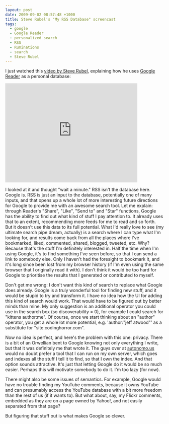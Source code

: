 ```yaml
--- 
layout: post
date: 2009-09-02 08:57:48 +1000
title: Steve Rubel's "My RSS Database" screencast
tags: 
  - google
  - Google Reader
  - personalized search
  - RSS
  - Ruminations
  - search
  - Steve Rubel
---
```

<p>I just watched this <a href="http://www.steverubel.com/screencast-google-reader-isnt-just-for-news-i">video by Steve Rubel</a>, explaining how he uses <a href="http://www.google.com/reader/">Google Reader</a> as a personal database:</p>

<iframe width="420" height="315" src="https://www.youtube.com/embed/ooe9evZMHWY" frameborder="0" allowfullscreen></iframe>

<p>I looked at it and thought "wait a minute." RSS isn't the database here. Google is. RSS is just an input to the database, potentially one of many inputs, and that opens up a whole lot of more interesting future directions for Google to provide me with an awesome search tool. Let me explain: through Reader's "Share", "Like", "Send to" and "Star" functions, Google has the ability to find out what kind of stuff I pay attention to. It already uses that to an extent, recommending more feeds for me to read and so forth. But it doesn't use this data to its full potential. What I'd really love to see (my ultimate search pipe dream, actually) is a search where I can type what I'm looking for, and results come back from all the places where I've bookmarked, liked, commented, shared, blogged, tweeted, etc. Why? Because that's the stuff I'm definitely interested in. Half the time when I'm using Google, it's to find something I've seen before, so that I can send a link to somebody else. Only I haven't had the foresight to bookmark it, and it's long since been lost from my browser history (if I'm even using the same browser that I originally read it with). I don't think it would be too hard for Google to prioritise the results that I generated or contributed to myself.</p>



<p>Don't get me wrong: I don't want this kind of search to replace what Google does already. Google is a truly wonderful tool for finding new stuff, and it would be stupid to try and transform it. I have no idea how the UI for adding this kind of search would work. That would have to be figured out by better minds than mine. My only suggestion is an additional operator you could use in the search box (so discoverability = 0), for example I could search for "kittens author:me". Of course, once we start thinking about an "author" operator, you get a whole lot more potential, e.g. 'author:"jeff atwood"' as a substitute for "site:codinghorror.com".</p>



<p>Now no idea is perfect, and here's the problem with this one: privacy. There is a bit of an Orwellian bent to Google knowing not only everything I write, but that it was definitely me that wrote it. The guys over at <a href="http://autonomo.us/">autonomo.us</a> would no doubt prefer a tool that I can run on my own server, which goes and indexes all the stuff I tell it to find, so that I own the index. And that option sounds attractive. It's just that letting Google do it would be so much easier. Perhaps this will motivate somebody to do it. I'm too lazy (for now).</p>



<p>There might also be some issues of semantics. For example, Google would have no trouble finding my YouTube comments, because it owns YouTube and can presumably access the YouTube database with a bit more freedom than the rest of us (if it wants to). But what about, say, my Flickr comments, embedded as they are on a page owned by Yahoo!, and not easily separated from that page?</p>



<p>But figuring that stuff out is what makes Google so clever.</p>

